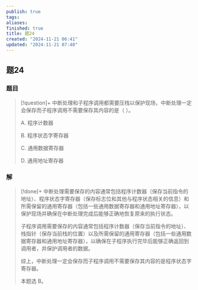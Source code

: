 ```yaml
---
publish: true
tags: 
aliases: 
finished: true
title: 题24
created: "2024-11-21 06:41"
updated: "2024-11-21 07:40"
---
```

## 题24
### 题目
> [!question]+
> 中断处理和子程序调用都需要压栈以保护现场，中断处理一定会保存而子程序调用不需要保存其内容的是（ ）。
> 
> A. 程序计数器
> 
> B. 程序状态字寄存器
> 
> C. 通用数据寄存器
> 
> D. 通用地址寄存器
### 解
> [!done]+
> 中断处理需要保存的内容通常包括程序计数器（保存当前指令的地址）、程序状态字寄存器（保存标志位和其他与程序状态相关的信息）和所需保留的通用寄存器（包括一些通用数据寄存器和通用地址寄存器），以保护现场并确保在中断处理完成后能够正确地恢复原来的执行状态。
> 
> 子程序调用需要保存的内容通常包括程序计数器（保存当前指令的地址）、栈指针（保存当前栈的位置）以及所需保留的通用寄存器（包括一些通用数据寄存器和通用地址寄存器），以确保在子程序执行完毕后能够正确返回到调用者，并保护调用者的数据。
> 
> 综上，中断处理一定会保存而子程序调用不需要保存其内容的是程序状态字寄存器。
> 
> 本题选 B。